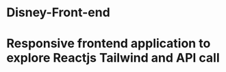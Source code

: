 ﻿# Disney-Front-end
<h1>Responsive frontend application to explore Reactjs Tailwind and API call </h1>
